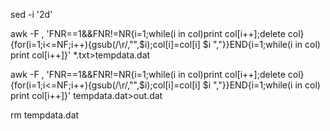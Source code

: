 sed -i '2d' 

awk -F , 'FNR==1&&FNR!=NR{i=1;while(i in col)print col[i++];delete col}{for(i=1;i<=NF;i++){gsub(/\r/,"",$i);col[i]=col[i] $i ","}}END{i=1;while(i in col) print col[i++]}'  *.txt>tempdata.dat

awk -F , 'FNR==1&&FNR!=NR{i=1;while(i in col)print col[i++];delete col}{for(i=1;i<=NF;i++){gsub(/\r/,"",$i);col[i]=col[i] $i ","}}END{i=1;while(i in col) print col[i++]}'  tempdata.dat>out.dat

rm tempdata.dat